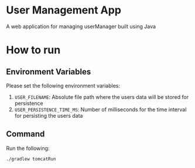 # User Management App

A web application for managing userManager built using Java

# How to run

## Environment Variables

Please set the following environment variables:

1. `USER_FILENAME`: Absolute file path where the users data will be stored for persistence
2. `USER_PERSISTENCE_TIME_MS`: Number of milliseconds for the time interval for persisting the users data

## Command

Run the following:
```
./gradlew tomcatRun
```
